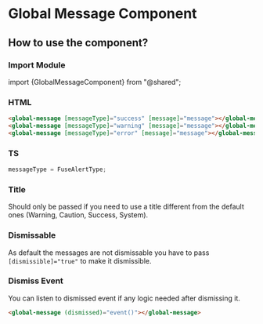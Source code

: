 # Global Message Component

## How to use the component?

### Import Module

import {GlobalMessageComponent} from "@shared";

### HTML

```html
<global-message [messageType]="success" [message]="message"></global-message>
<global-message [messageType]="warning" [message]="message"></global-message>
<global-message [messageType]="error" [message]="message"></global-message>
```

### TS

```ts
messageType = FuseAlertType;
```

### Title

Should only be passed if you need to use a title different from the default ones (Warning, Caution, Success, System).

### Dismissable

As default the messages are not dismissable you have to pass `[dismissible]="true"` to make it dismissible.

### Dismiss Event

You can listen to dismissed event if any logic needed after dismissing it.

```html
<global-message (dismissed)="event()"></global-message>
```
